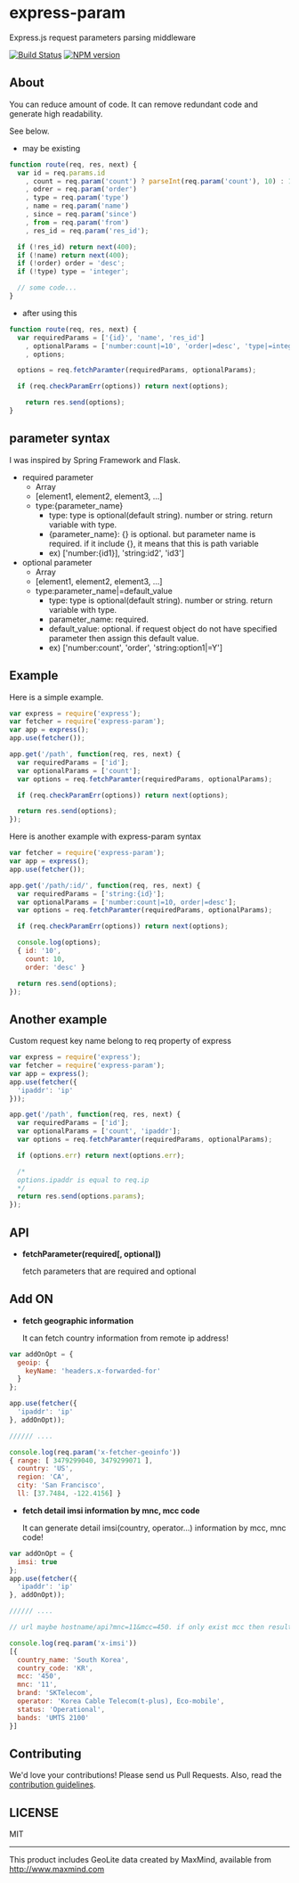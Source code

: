 # express-param

Express.js request parameters parsing middleware

[![Build Status](https://travis-ci.org/flitto/express-param.svg?branch=master)](https://travis-ci.org/flitto/express-param)
<span class="badge-npmversion"><a href="https://npmjs.org/package/express-param" title="View this project on NPM"><img src="https://img.shields.io/npm/v/express-param.svg" alt="NPM version" /></a></span>

## About

You can reduce amount of code. It can remove redundant code and generate high readability.

See below.

- may be existing

```js
function route(req, res, next) {
  var id = req.params.id
    , count = req.param('count') ? parseInt(req.param('count'), 10) : 10
    , odrer = req.param('order')
    , type = req.param('type')
    , name = req.param('name')
    , since = req.param('since')
    , from = req.param('from')
    , res_id = req.param('res_id');

  if (!res_id) return next(400);
  if (!name) return next(400);
  if (!order) order = 'desc';
  if (!type) type = 'integer';

  // some code...
}
```

- after using this

```js
function route(req, res, next) {
  var requiredParams = ['{id}', 'name', 'res_id']
    , optionalParams = ['number:count|=10', 'order|=desc', 'type|=integer', 'since', 'from']
    , options;

  options = req.fetchParamter(requiredParams, optionalParams);

  if (req.checkParamErr(options)) return next(options);

	return res.send(options);
}
```

## parameter syntax

I was inspired by Spring Framework and Flask.
- required parameter
	- Array
    - [element1, element2, element3, ...]
    - type:{parameter_name}
    	- type: type is optional(default string). number or string. return variable with type.
        - {parameter_name}: {} is optional. but parameter name is required. if it include {}, it means that this is path variable
        - ex) ['number:{id1}], 'string:id2', 'id3']
- optional parameter
	- Array
    - [element1, element2, element3, ...]
    - type:parameter_name|=default_value
    	- type: type is optional(default string). number or string. return variable with type.
        - parameter_name: required.
        - default_value: optional. if request object do not have specified parameter then assign this default value.
        - ex) ['number:count', 'order', 'string:option1|=Y']


## Example

Here is a simple example.

```js
var express = require('express');
var fetcher = require('express-param');
var app = express();
app.use(fetcher());

app.get('/path', function(req, res, next) {
  var requiredParams = ['id'];
  var optionalParams = ['count'];
  var options = req.fetchParamter(requiredParams, optionalParams);

  if (req.checkParamErr(options)) return next(options);

  return res.send(options);
});
```

Here is another example with express-param syntax

```js
var fetcher = require('express-param');
var app = express();
app.use(fetcher());

app.get('/path/:id/', function(req, res, next) {
  var requiredParams = ['string:{id}'];
  var optionalParams = ['number:count|=10, order|=desc'];
  var options = req.fetchParamter(requiredParams, optionalParams);

  if (req.checkParamErr(options)) return next(options);

  console.log(options);
  { id: '10',
    count: 10,
    order: 'desc' }

  return res.send(options);
});
```

## Another example

Custom request key name belong to req property of express

```js
var express = require('express');
var fetcher = require('express-param');
var app = express();
app.use(fetcher({
  'ipaddr': 'ip'
}));

app.get('/path', function(req, res, next) {
  var requiredParams = ['id'];
  var optionalParams = ['count', 'ipaddr'];
  var options = req.fetchParamter(requiredParams, optionalParams);

  if (options.err) return next(options.err);

  /*
  options.ipaddr is equal to req.ip
  */
  return res.send(options.params);
});
```

## API

- **fetchParameter(required[, optional])**

  fetch parameters that are required and optional

## Add ON

- **fetch geographic information**

  It can fetch country information from remote ip address!

```js
var addOnOpt = {
  geoip: {
    keyName: 'headers.x-forwarded-for'
  }
};

app.use(fetcher({
  'ipaddr': 'ip'
}, addOnOpt));

////// ....

console.log(req.param('x-fetcher-geoinfo'))
{ range: [ 3479299040, 3479299071 ],
  country: 'US',
  region: 'CA',
  city: 'San Francisco',
  ll: [37.7484, -122.4156] }  
```

- **fetch detail imsi information by mnc, mcc code**

  It can generate detail imsi(country, operator...) information by mcc, mnc code!


```js
var addOnOpt = {
  imsi: true
};
app.use(fetcher({
  'ipaddr': 'ip'
}, addOnOpt));

////// ....

// url maybe hostname/api?mnc=11&mcc=450. if only exist mcc then results array length may be greater than 1.

console.log(req.param('x-imsi'))
[{
  country_name: 'South Korea',
  country_code: 'KR',
  mcc: '450',
  mnc: '11',
  brand: 'SKTelecom',
  operator: 'Korea Cable Telecom(t-plus), Eco-mobile',
  status: 'Operational',
  bands: 'UMTS 2100'
}]
```    

## Contributing

We'd love your contributions! Please send us Pull Requests. Also, read the [contribution guidelines](https://github.com/SungYeolWoo/express-param/blob/master/Contribution.md).



## LICENSE

MIT

---

This product includes GeoLite data created by MaxMind, available from
http://www.maxmind.com
